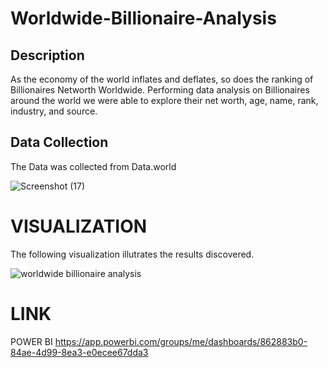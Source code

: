 # Worldwide-Billionaire-Analysis
## Description
As the economy of the world inflates and deflates, so does the ranking of Billionaires Networth Worldwide. Performing data analysis on Billionaires around the world we were able to explore their net worth, age, name, rank, industry, and source.

## Data Collection 
The Data was collected from Data.world

![Screenshot (17)](https://user-images.githubusercontent.com/112221807/187085765-8f053459-01cb-4719-9735-0d375e335c33.png)
# VISUALIZATION
The following visualization illutrates the results discovered.

![worldwide billionaire analysis](https://user-images.githubusercontent.com/112221807/187085822-7041e608-7de0-4e23-809a-f7f948e966c4.png)
# LINK
POWER BI
https://app.powerbi.com/groups/me/dashboards/862883b0-84ae-4d99-8ea3-e0ecee67dda3
